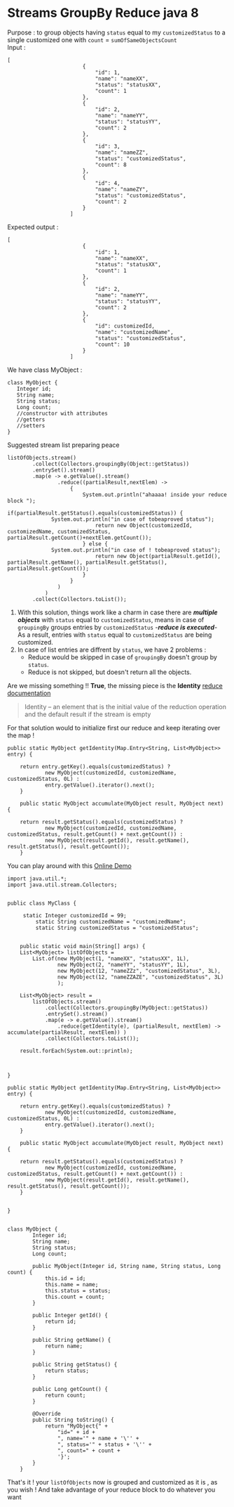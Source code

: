 # Streams GroupBy Reduce java 8

Purpose : to group objects having `status` equal to my `customizedStatus` to a single customized one with `count` = `sumOfSameObjectsCount` <br/>
Input : 
```
[
                        {
                            "id": 1,
                            "name": "nameXX",
                            "status": "statusXX",
                            "count": 1
                        },
                        {
                            "id": 2,
                            "name": "nameYY",
                            "status": "statusYY",
                            "count": 2
                        },
                        {
                            "id": 3,
                            "name": "nameZZ",
                            "status": "customizedStatus",
                            "count": 8
                        },
                        {
                            "id": 4,
                            "name": "nameZY",
                            "status": "customizedStatus",
                            "count": 2
                        }
                    ]
```
Expected output : 
```
[
                        {
                            "id": 1,
                            "name": "nameXX",
                            "status": "statusXX",
                            "count": 1
                        },
                        {
                            "id": 2,
                            "name": "nameYY",
                            "status": "statusYY",
                            "count": 2
                        },
                        {
                            "id": customizedId,
                            "name": "customizedName",
                            "status": "customizedStatus",
                            "count": 10
                        }
                    ]
```
We have class MyObject : 
```
class MyObject {
   Integer id;
   String name;
   String status;
   Long count;
   //constructor with attributes
   //getters 
   //setters
} 
```
Suggested stream list preparing peace 
```
listOfObjects.stream()
		.collect(Collectors.groupingBy(Object::getStatus))
		.entrySet().stream()
		.map(e -> e.getValue().stream()
				.reduce((partialResult,nextElem) -> 
					{
						System.out.println("ahaaaa! inside your reduce block ");
						if(partialResult.getStatus().equals(customizedStatus)) {
              System.out.println("in case of tobeaproved status");
							return new Object(customizedId, customizedName, customizedStatus, partialResult.getCount()+nextElem.getCount());
						} else {
              System.out.println("in case of ! tobeaproved status");
							return new Object(partialResult.getId(), partialResult.getName(), partialResult.getStatus(), partialResult.getCount());
						}
					}
				)
			)	
		.collect(Collectors.toList());
 ```

1. With this solution, things work like a charm in case there are ***multiple objects*** with `status` equal to `customizedStatus`, means in case of `groupingBy` groups entries by `customizedStatus` -***reduce is executed***- <br/>
As a result, entries with `status` equal to `customizedStatus` are being customized. 
2. In case of list entries are diffrent by `status`, we have 2 problems : <br/>
	- Reduce would be skipped in case of `groupingBy` doesn't group by `status`. <br/>
	- Reduce is not skipped, but doesn't return all the objects. <br/>

Are we missing something !! **True**, the missing piece is the **Identity** [reduce documentation](https://www.baeldung.com/java-stream-reduce)
> Identity – an element that is the initial value of the reduction operation and the default result if the stream is empty <br/>

For that solution would to initialize first our reduce and keep iterating over the map ! <br/> 

```
public static MyObject getIdentity(Map.Entry<String, List<MyObject>> entry) {
        
    return entry.getKey().equals(customizedStatus) ?
            new MyObject(customizedId, customizedName, customizedStatus, 0L) :
            entry.getValue().iterator().next();
    }
    
    public static MyObject accumulate(MyObject result, MyObject next) {
        
    return result.getStatus().equals(customizedStatus) ?
            new MyObject(customizedId, customizedName, customizedStatus, result.getCount() + next.getCount()) :
            new MyObject(result.getId(), result.getName(), result.getStatus(), result.getCount());
    }
```
You can play around with this [Online Demo](https://www.jdoodle.com/ia/r9U) <br/>
```
import java.util.*;
import java.util.stream.Collectors;


public class MyClass {
    
     static Integer customizedId = 99;
         static String customizedName = "customizedName";
         static String customizedStatus = "customizedStatus";
        
        
    public static void main(String[] args) {
    List<MyObject> listOfObjects =
        List.of(new MyObject(1, "nameXX", "statusXX", 1L),
                new MyObject(2, "nameYY", "statusYY", 1L),
                new MyObject(12, "nameZZz", "customizedStatus", 3L),
                new MyObject(12, "nameZZAZE", "customizedStatus", 3L)
                );
    
    List<MyObject> result =
        listOfObjects.stream()
            .collect(Collectors.groupingBy(MyObject::getStatus))
            .entrySet().stream()
            .map(e -> e.getValue().stream()
                .reduce(getIdentity(e), (partialResult, nextElem) -> accumulate(partialResult, nextElem)) )
            .collect(Collectors.toList());
        
    result.forEach(System.out::println);
    
    

}

public static MyObject getIdentity(Map.Entry<String, List<MyObject>> entry) {
        
    return entry.getKey().equals(customizedStatus) ?
            new MyObject(customizedId, customizedName, customizedStatus, 0L) :
            entry.getValue().iterator().next();
    }
    
    public static MyObject accumulate(MyObject result, MyObject next) {
        
    return result.getStatus().equals(customizedStatus) ?
            new MyObject(customizedId, customizedName, customizedStatus, result.getCount() + next.getCount()) :
            new MyObject(result.getId(), result.getName(), result.getStatus(), result.getCount());
    }


}


class MyObject {
        Integer id;
        String name;
        String status;
        Long count;
    
        public MyObject(Integer id, String name, String status, Long count) {
            this.id = id;
            this.name = name;
            this.status = status;
            this.count = count;
        }
    
        public Integer getId() {
            return id;
        }
    
        public String getName() {
            return name;
        }
    
        public String getStatus() {
            return status;
        }
    
        public Long getCount() {
            return count;
        }
    
        @Override
        public String toString() {
            return "MyObject{" +
                "id=" + id +
                ", name='" + name + '\'' +
                ", status='" + status + '\'' +
                ", count=" + count +
                '}';
        }
    }
```
That's it ! your `listOfObjects` now is grouped and customized as it is , as you wish ! And take advantage of your reduce block to do whatever you want
